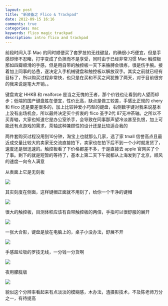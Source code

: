 ```yaml
---
layout: post
title: "新装备之 Flico & Trackpad"
date: 2012-09-15 16:16
comments: true
categories: mac
keywords: flico magic trackpad
description: intro flico and trackpad
---
```

前段时间入手 Mac 的同时顺便买了套罗技的无线键鼠，的确很小巧便宜，但是手感却惨不忍睹，打字变成了负担而不是享受，同时由于已经非常习惯 Mac 触控板那如四瓣顺滑的手感，但是用自带的触控板一天下来胳膊会很疼，很是伤手腕。接着加上同事的怂恿，遂决定入手机械键盘和触控板以解放双手。其实之前就已经有目标了，所以购买过程非常快，也只是在买和不买之间犹豫了两天，对于目前很穷的我来说是笔大开销。。
<!-- more -->

键盘肯定 HHKB 和 realforce 是当之无愧的王者，那个价钱也让看到的人望而却步；低端的国产键盘胜在便宜，性价比高，缺点是做工较差，手感比正规的 chery 和 flico 还是要差很多的，加上比较钟爱小巧型的键盘，右侧数字键对我来说基本上没有出场机会，所以最终决定买个折衷的 flico 圣手2代 87无冲茶轴。之所以不买青轴，大家也知道它是办公室杀手，会导致在同事那声望冷淡甚至仇恨，加上可能还有点游戏的需求，茶轴这种兼顾性的设计还是比较适合我的

两件套购买过程没用到10分钟，淘宝上也就那么几家，选了家 tmall 信誉高点且最近成交量比较大的卖家无交流直接拍下，卖家也在拍下后不到一个小时就发货了，速度还是很迅速的。触控板看了下价格都差不多，于是直接去 apple 官网买了个了事。剩下的就是短暂的等待了，基本上第二天下午就都从上海发到了北京，顺风的速度一向令人满意

从表面上它是无刻板

![](http://m1.img.libdd.com/farm5/2012/0915/16/56C4E8FC9F566DE1631ADCF2B50B8357999FCE663682_1280_960.jpg)

其实刻度在侧面，这样键帽正面就不用刻了，给你一个干净的键帽

![](http://m2.img.libdd.com/farm4/2012/0915/16/FAD97012362B8EA0B3014C03A0E9EBA2BC2BEE663682_1280_960.jpg)

很大的触控板，目测体积应该有自带触控板的两倍，手指可以很舒服的展开

![](http://m1.img.libdd.com/farm5/2012/0915/16/593AABC45A0F925D64363AD05924F475B89E17663682_1280_960.jpg)

一张大合影，键盘是放在电脑上的，桌子小没办法，舒展不开

![](http://m2.img.libdd.com/farm4/2012/0915/16/00C081036C3194F366C0B1CB0E6860DA1CA063663682_1280_960.jpg)

手感超垃圾的罗技无线，一分钱一分货啊

![](http://m3.img.libdd.com/farm4/2012/0915/16/878B9586D08317B84FF9825D7837AA78F8B20B663682_1280_960.jpg)

夜用朦胧版

![](http://m1.img.libdd.com/farm5/2012/0915/16/87406260537C70E3B3D74F3B2818E9674A2375663682_1280_960.jpg)

貌似这个分辨率看起来有点淡淡的模糊感，木办法，渣摄影技术，不及陈老师万分之一，有待提高
